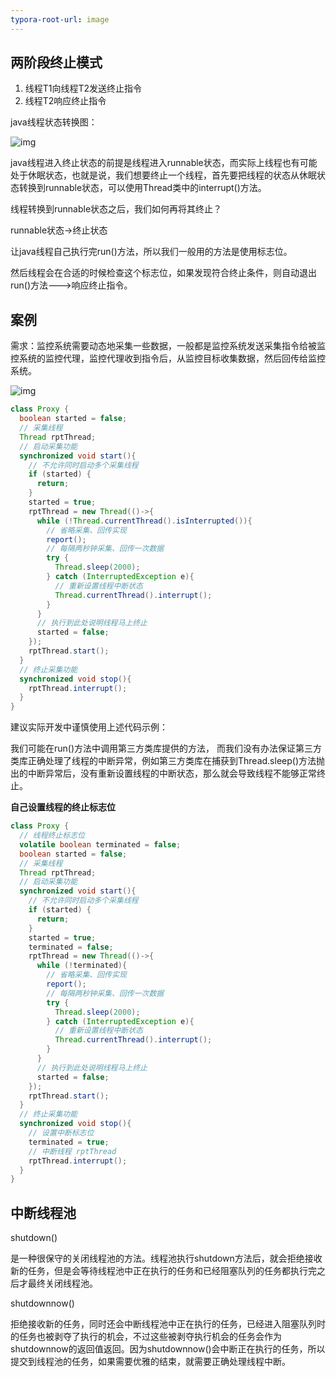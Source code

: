 ```yaml
---
typora-root-url: image
---
```


## 两阶段终止模式

1. 线程T1向线程T2发送终止指令
2. 线程T2响应终止指令



java线程状态转换图：

![img](/线程状态.png)

java线程进入终止状态的前提是线程进入runnable状态，而实际上线程也有可能处于休眠状态，也就是说，我们想要终止一个线程，首先要把线程的状态从休眠状态转换到runnable状态，可以使用Thread类中的interrupt()方法。

线程转换到runnable状态之后，我们如何再将其终止？

runnable状态->终止状态

让java线程自己执行完run()方法，所以我们一般用的方法是使用标志位。

然后线程会在合适的时候检查这个标志位，如果发现符合终止条件，则自动退出run()方法--->响应终止指令。

## 案例

需求：监控系统需要动态地采集一些数据，一般都是监控系统发送采集指令给被监控系统的监控代理，监控代理收到指令后，从监控目标收集数据，然后回传给监控系统。

![img](/需求图.png)

```java
class Proxy {
  boolean started = false;
  // 采集线程
  Thread rptThread;
  // 启动采集功能
  synchronized void start(){
    // 不允许同时启动多个采集线程
    if (started) {
      return;
    }
    started = true;
    rptThread = new Thread(()->{
      while (!Thread.currentThread().isInterrupted()){
        // 省略采集、回传实现
        report();
        // 每隔两秒钟采集、回传一次数据
        try {
          Thread.sleep(2000);
        } catch (InterruptedException e){
          // 重新设置线程中断状态
          Thread.currentThread().interrupt();
        }
      }
      // 执行到此处说明线程马上终止
      started = false;
    });
    rptThread.start();
  }
  // 终止采集功能
  synchronized void stop(){
    rptThread.interrupt();
  }
}
```

建议实际开发中谨慎使用上述代码示例：

我们可能在run()方法中调用第三方类库提供的方法， 而我们没有办法保证第三方类库正确处理了线程的中断异常，例如第三方类库在捕获到Thread.sleep()方法抛出的中断异常后，没有重新设置线程的中断状态，那么就会导致线程不能够正常终止。

**自己设置线程的终止标志位**



```java
class Proxy {
  // 线程终止标志位
  volatile boolean terminated = false;
  boolean started = false;
  // 采集线程
  Thread rptThread;
  // 启动采集功能
  synchronized void start(){
    // 不允许同时启动多个采集线程
    if (started) {
      return;
    }
    started = true;
    terminated = false;
    rptThread = new Thread(()->{
      while (!terminated){
        // 省略采集、回传实现
        report();
        // 每隔两秒钟采集、回传一次数据
        try {
          Thread.sleep(2000);
        } catch (InterruptedException e){
          // 重新设置线程中断状态
          Thread.currentThread().interrupt();
        }
      }
      // 执行到此处说明线程马上终止
      started = false;
    });
    rptThread.start();
  }
  // 终止采集功能
  synchronized void stop(){
    // 设置中断标志位
    terminated = true;
    // 中断线程 rptThread
    rptThread.interrupt();
  }
}

```

## 中断线程池

shutdown()

是一种很保守的关闭线程池的方法。线程池执行shutdown方法后，就会拒绝接收新的任务，但是会等待线程池中正在执行的任务和已经阻塞队列的任务都执行完之后才最终关闭线程池。



shutdownnow()

拒绝接收新的任务，同时还会中断线程池中正在执行的任务，已经进入阻塞队列时的任务也被剥夺了执行的机会，不过这些被剥夺执行机会的任务会作为shutdownnow的返回值返回。因为shutdownnow()会中断正在执行的任务，所以提交到线程池的任务，如果需要优雅的结束，就需要正确处理线程中断。

